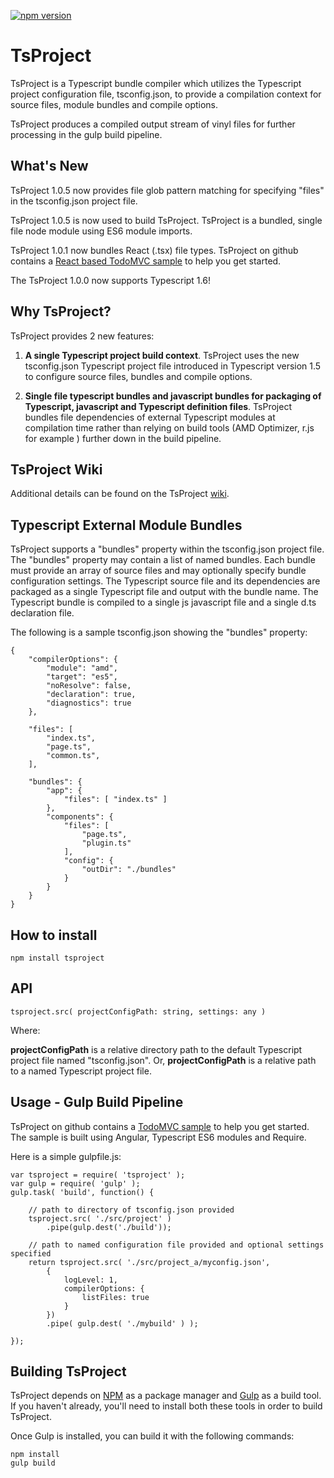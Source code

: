 ﻿[![npm version](https://badge.fury.io/js/tsproject.svg)](http://badge.fury.io/js/tsproject)
# TsProject
TsProject is a Typescript bundle compiler which utilizes the Typescript project configuration file, tsconfig.json, to provide a compilation context for source files, module bundles and compile options.

TsProject produces a compiled output stream of vinyl files for further processing in the gulp build pipeline.

## What's New
TsProject 1.0.5 now provides file glob pattern matching for specifying "files" in the tsconfig.json project file.

TsProject 1.0.5 is now used to build TsProject. TsProject is a bundled, single file node module using ES6 module imports.

TsProject 1.0.1 now bundles React (.tsx) file types. TsProject on github contains a [React based TodoMVC sample](https://github.com/ToddThomson/tsproject/tree/master/ReactTodoMVC) to help you get started.

The TsProject 1.0.0 now supports Typescript 1.6!

## Why TsProject?

TsProject provides 2 new features:

1. **A single Typescript project build context**. TsProject uses the new tsconfig.json Typescript project file introduced in Typescript version 1.5 to configure source files, bundles and compile options.

2. **Single file typescript bundles and javascript bundles for packaging of Typescript, javascript and Typescript definition files**. TsProject bundles file dependencies of external Typescript modules at compilation time rather than relying on build tools (AMD Optimizer, r.js for example ) further down in the build pipeline.

## TsProject Wiki

Additional details can be found on the TsProject [wiki](https://github.com/ToddThomson/tsproject/wiki).

## Typescript External Module Bundles

TsProject supports a "bundles" property within the tsconfig.json project file. The "bundles" property may contain a list of named bundles. Each bundle must provide an array of source files and may optionally specify bundle configuration settings. 
The Typescript source file and its dependencies are packaged as a single Typescript file and output with the bundle name. The Typescript bundle is compiled to a single js javascript file and a single d.ts declaration file.

The following is a sample tsconfig.json showing the "bundles" property:

```
{
    "compilerOptions": {
        "module": "amd",
        "target": "es5",
        "noResolve": false,
        "declaration": true,
        "diagnostics": true
    },

    "files": [
        "index.ts",
        "page.ts",
        "common.ts",
    ],
    
    "bundles": {
        "app": {
            "files": [ "index.ts" ]
        },
        "components": {
            "files": [
                "page.ts",
                "plugin.ts"
            ],
            "config": { 
                "outDir": "./bundles"  
            }
        }
    }
}
```

## How to install

```
npm install tsproject
```

## API

    tsproject.src( projectConfigPath: string, settings: any )

Where:

**projectConfigPath** is a relative directory path to the default Typescript project file named "tsconfig.json".
Or,
**projectConfigPath** is a relative path to a named Typescript project file.   

## Usage - Gulp Build Pipeline

TsProject on github contains a [TodoMVC sample](https://github.com/ToddThomson/tsproject/tree/master/TsProjectTodoMVC) to help you get started.
The sample is built using Angular, Typescript ES6 modules and Require.

Here is a simple gulpfile.js:

```
var tsproject = require( 'tsproject' );
var gulp = require( 'gulp' );
gulp.task( 'build', function() {

    // path to directory of tsconfig.json provided
    tsproject.src( './src/project' )
        .pipe(gulp.dest('./build'));

    // path to named configuration file provided and optional settings specified 
    return tsproject.src( './src/project_a/myconfig.json',
		{ 
			logLevel: 1,
			compilerOptions: {
				listFiles: true
			} 
		})
        .pipe( gulp.dest( './mybuild' ) );

});
```

## Building TsProject

TsProject depends on [NPM](https://docs.npmjs.com/) as a package manager and 
[Gulp](https://github.com/gulpjs/gulp/blob/master/docs/getting-started.md) as a build tool. 
If you haven't already, you'll need to install both these tools in order to 
build TsProject.

Once Gulp is installed, you can build it with the following commands:

```
npm install
gulp build
```  

